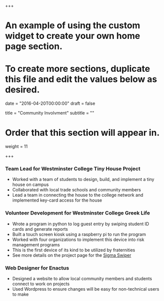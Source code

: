 +++
# An example of using the custom widget to create your own home page section.
# To create more sections, duplicate this file and edit the values below as desired.

date = "2016-04-20T00:00:00"
draft = false

title = "Community Involvment"
subtitle = ""

# Order that this section will appear in.
weight = 11

+++

### Team Lead for Westminster College Tiny House Project ###
- Worked with a team of students to design, build, and implement a tiny house on campus
- Collaborated with local trade schools and community members
- Lead a team in connecting the house to the college network and implemented key-card access for the house

### Volunteer Development for Westminster College Greek Life ###
- Wrote a program in python to log guest entry by swiping student ID cards and generate reports
- Built a touch screen kiosk using a raspberry pi to run the program
- Worked with four organizations to implement this device into risk management programs
- This is the first device of its kind to be utilized by fraternities
- See more details on the project page for the [Sigma Swiper](http://jacobshodd.com/project/sigmaSwiper/)

### Web Designer for Enactus ###
- Designed a website to allow local community members and students connect to work on projects
- Used Wordpress to ensure changes will be easy for non-technical users to make


